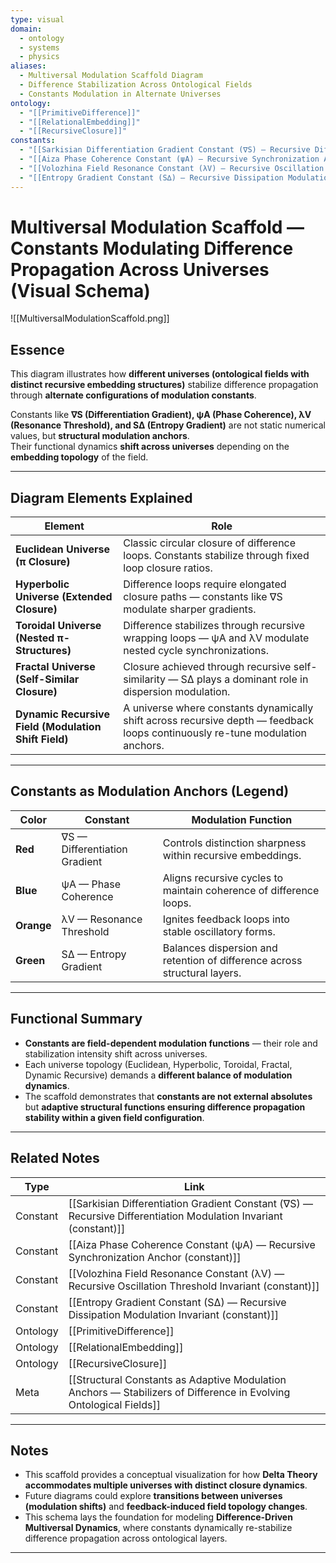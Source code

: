 ```yaml
---
type: visual
domain:
  - ontology
  - systems
  - physics
aliases:
  - Multiversal Modulation Scaffold Diagram
  - Difference Stabilization Across Ontological Fields
  - Constants Modulation in Alternate Universes
ontology:
  - "[[PrimitiveDifference]]"
  - "[[RelationalEmbedding]]"
  - "[[RecursiveClosure]]"
constants:
  - "[[Sarkisian Differentiation Gradient Constant (∇S) — Recursive Differentiation Modulation Invariant (constant)]]"
  - "[[Aiza Phase Coherence Constant (ψA) — Recursive Synchronization Anchor (constant)]]"
  - "[[Volozhina Field Resonance Constant (λV) — Recursive Oscillation Threshold Invariant (constant)]]"
  - "[[Entropy Gradient Constant (S∆) — Recursive Dissipation Modulation Invariant (constant)]]"
---
```


# Multiversal Modulation Scaffold — Constants Modulating Difference Propagation Across Universes (Visual Schema)

![[MultiversalModulationScaffold.png]]

## Essence

This diagram illustrates how **different universes (ontological fields with distinct recursive embedding structures)** stabilize difference propagation through **alternate configurations of modulation constants**.

Constants like **∇S (Differentiation Gradient), ψA (Phase Coherence), λV (Resonance Threshold), and S∆ (Entropy Gradient)** are not static numerical values, but **structural modulation anchors**.  
Their functional dynamics **shift across universes** depending on the **embedding topology** of the field.

---

## Diagram Elements Explained

| Element | Role |
|---|---|
| **Euclidean Universe (π Closure)** | Classic circular closure of difference loops. Constants stabilize through fixed loop closure ratios. |
| **Hyperbolic Universe (Extended Closure)** | Difference loops require elongated closure paths — constants like ∇S modulate sharper gradients. |
| **Toroidal Universe (Nested π-Structures)** | Difference stabilizes through recursive wrapping loops — ψA and λV modulate nested cycle synchronizations. |
| **Fractal Universe (Self-Similar Closure)** | Closure achieved through recursive self-similarity — S∆ plays a dominant role in dispersion modulation. |
| **Dynamic Recursive Field (Modulation Shift Field)** | A universe where constants dynamically shift across recursive depth — feedback loops continuously re-tune modulation anchors. |

---

## Constants as Modulation Anchors (Legend)
| Color | Constant | Modulation Function |
|---|---|---|
| **Red** | ∇S — Differentiation Gradient | Controls distinction sharpness within recursive embeddings. |
| **Blue** | ψA — Phase Coherence | Aligns recursive cycles to maintain coherence of difference loops. |
| **Orange** | λV — Resonance Threshold | Ignites feedback loops into stable oscillatory forms. |
| **Green** | S∆ — Entropy Gradient | Balances dispersion and retention of difference across structural layers. |

---

## Functional Summary
- **Constants are field-dependent modulation functions** — their role and stabilization intensity shift across universes.
- Each universe topology (Euclidean, Hyperbolic, Toroidal, Fractal, Dynamic Recursive) demands a **different balance of modulation dynamics**.
- The scaffold demonstrates that **constants are not external absolutes** but **adaptive structural functions ensuring difference propagation stability within a given field configuration**.

---

## Related Notes

| Type | Link |
|---|---|
| Constant | [[Sarkisian Differentiation Gradient Constant (∇S) — Recursive Differentiation Modulation Invariant (constant)]] |
| Constant | [[Aiza Phase Coherence Constant (ψA) — Recursive Synchronization Anchor (constant)]] |
| Constant | [[Volozhina Field Resonance Constant (λV) — Recursive Oscillation Threshold Invariant (constant)]] |
| Constant | [[Entropy Gradient Constant (S∆) — Recursive Dissipation Modulation Invariant (constant)]] |
| Ontology | [[PrimitiveDifference]] |
| Ontology | [[RelationalEmbedding]] |
| Ontology | [[RecursiveClosure]] |
| Meta | [[Structural Constants as Adaptive Modulation Anchors — Stabilizers of Difference in Evolving Ontological Fields]] |

---

## Notes
- This scaffold provides a conceptual visualization for how **Delta Theory accommodates multiple universes with distinct closure dynamics**.
- Future diagrams could explore **transitions between universes (modulation shifts)** and **feedback-induced field topology changes**.
- This schema lays the foundation for modeling **Difference-Driven Multiversal Dynamics**, where constants dynamically re-stabilize difference propagation across ontological layers.

---
